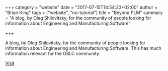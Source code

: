 +++
category = "website"
date = "2017-07-15T14:54:23+02:00"
author = "Brian King"
tags = ["website", "no-tutorial"]
title = "Beyond PLM"
summary = "A blog, by Oleg Shilovitsky, for the community of people looking for information about Engineering and Manufacturing Software"

+++

A blog, by Oleg Shilovitsky, for the community of people looking for information about Engineering and Manufacturing Software. This has much information relevant for the OSLC community.

[Visit](http://beyondplm.com/)
